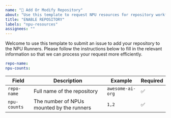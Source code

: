 ```yaml
---
name: "🚀 Add Or Modify Repository"
about: "Use this template to request NPU resources for repository workflows"
title: "ENABLE REPOSITORY"
labels: "npu-resources"
assignees: ""
---
```


Welcome to use this template to submit an issue to add your repository to the NPU Runners. Please follow the instructions below to fill in the relevant information so that we can process your request more efficiently.

```yaml
repo-name: 
npu-counts: 
```

| Field | Description | Example | Required |
|------|------|------|-----|
| `repo-name` | Full name of the repository | `awesome-ai-org` | ✅ |
| `npu-counts` | The number of NPUs mounted by the runners | `1,2` | ✅ |

